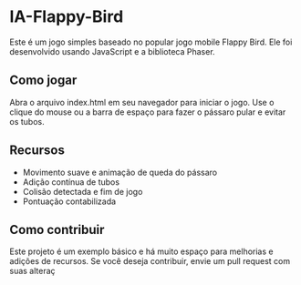 # IA-Flappy-Bird

Este é um jogo simples baseado no popular jogo mobile Flappy Bird. Ele foi desenvolvido usando JavaScript e a biblioteca Phaser.

## Como jogar

Abra o arquivo index.html em seu navegador para iniciar o jogo. Use o clique do mouse ou a barra de espaço para fazer o pássaro pular e evitar os tubos.

## Recursos

- Movimento suave e animação de queda do pássaro
- Adição contínua de tubos
- Colisão detectada e fim de jogo
- Pontuação contabilizada

## Como contribuir

Este projeto é um exemplo básico e há muito espaço para melhorias e adições de recursos. Se você deseja contribuir, envie um pull request com suas alteraç
